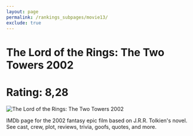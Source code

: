 ```yaml
---
layout: page
permalink: /rankings_subpages/movie13/
exclude: true
---
```

    
# The Lord of the Rings: The Two Towers 2002
# Rating: 8,28
![The Lord of the Rings: The Two Towers 2002](https://fwcdn.pl/fpo/14/51/31451/7877022_1.7.webp)


IMDb page for the 2002 fantasy epic film based on J.R.R. Tolkien's novel. See cast, crew, plot, reviews, trivia, goofs, quotes, and more.